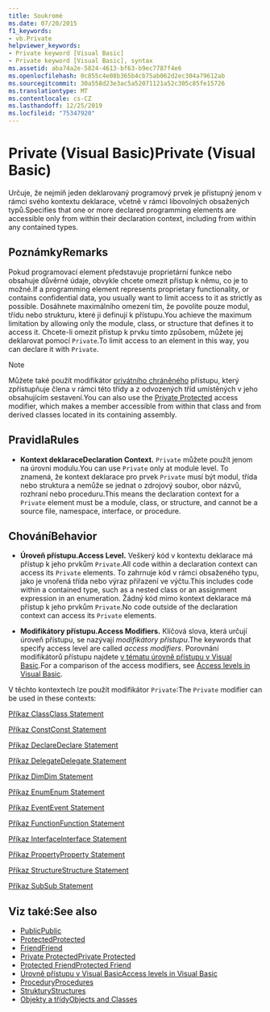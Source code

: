 ```yaml
---
title: Soukromé
ms.date: 07/20/2015
f1_keywords:
- vb.Private
helpviewer_keywords:
- Private keyword [Visual Basic]
- Private keyword [Visual Basic], syntax
ms.assetid: aba74a2e-5824-4613-bf63-b9ec7787f4e6
ms.openlocfilehash: 0c855c4e08b365b4cb75ab062d2ec304a79612ab
ms.sourcegitcommit: 30a558d23e3ac5a52071121a52c305c85fe15726
ms.translationtype: MT
ms.contentlocale: cs-CZ
ms.lasthandoff: 12/25/2019
ms.locfileid: "75347920"
---
```

# <a name="private-visual-basic"></a><span data-ttu-id="d1fa1-102">Private (Visual Basic)</span><span class="sxs-lookup"><span data-stu-id="d1fa1-102">Private (Visual Basic)</span></span>
<span data-ttu-id="d1fa1-103">Určuje, že nejmíň jeden deklarovaný programový prvek je přístupný jenom v rámci svého kontextu deklarace, včetně v rámci libovolných obsažených typů.</span><span class="sxs-lookup"><span data-stu-id="d1fa1-103">Specifies that one or more declared programming elements are accessible only from within their declaration context, including from within any contained types.</span></span>  
  
## <a name="remarks"></a><span data-ttu-id="d1fa1-104">Poznámky</span><span class="sxs-lookup"><span data-stu-id="d1fa1-104">Remarks</span></span>  
 <span data-ttu-id="d1fa1-105">Pokud programovací element představuje proprietární funkce nebo obsahuje důvěrné údaje, obvykle chcete omezit přístup k němu, co je to možné.</span><span class="sxs-lookup"><span data-stu-id="d1fa1-105">If a programming element represents proprietary functionality, or contains confidential data, you usually want to limit access to it as strictly as possible.</span></span> <span data-ttu-id="d1fa1-106">Dosáhnete maximálního omezení tím, že povolíte pouze modul, třídu nebo strukturu, které ji definují k přístupu.</span><span class="sxs-lookup"><span data-stu-id="d1fa1-106">You achieve the maximum limitation by allowing only the module, class, or structure that defines it to access it.</span></span> <span data-ttu-id="d1fa1-107">Chcete-li omezit přístup k prvku tímto způsobem, můžete jej deklarovat pomocí `Private`.</span><span class="sxs-lookup"><span data-stu-id="d1fa1-107">To limit access to an element in this way, you can declare it with `Private`.</span></span>  

> [!NOTE]
> <span data-ttu-id="d1fa1-108">Můžete také použít modifikátor [privátního chráněného](private-protected.md) přístupu, který zpřístupňuje člena v rámci této třídy a z odvozených tříd umístěných v jeho obsahujícím sestavení.</span><span class="sxs-lookup"><span data-stu-id="d1fa1-108">You can also use the [Private Protected](private-protected.md) access modifier, which makes a member accessible from within that class and from derived classes located in its containing assembly.</span></span>

## <a name="rules"></a><span data-ttu-id="d1fa1-109">Pravidla</span><span class="sxs-lookup"><span data-stu-id="d1fa1-109">Rules</span></span>  

- <span data-ttu-id="d1fa1-110">**Kontext deklarace**</span><span class="sxs-lookup"><span data-stu-id="d1fa1-110">**Declaration Context.**</span></span> <span data-ttu-id="d1fa1-111">`Private` můžete použít jenom na úrovni modulu.</span><span class="sxs-lookup"><span data-stu-id="d1fa1-111">You can use `Private` only at module level.</span></span> <span data-ttu-id="d1fa1-112">To znamená, že kontext deklarace pro prvek `Private` musí být modul, třída nebo struktura a nemůže se jednat o zdrojový soubor, obor názvů, rozhraní nebo proceduru.</span><span class="sxs-lookup"><span data-stu-id="d1fa1-112">This means the declaration context for a `Private` element must be a module, class, or structure, and cannot be a source file, namespace, interface, or procedure.</span></span>  
  
## <a name="behavior"></a><span data-ttu-id="d1fa1-113">Chování</span><span class="sxs-lookup"><span data-stu-id="d1fa1-113">Behavior</span></span>  
  
- <span data-ttu-id="d1fa1-114">**Úroveň přístupu.**</span><span class="sxs-lookup"><span data-stu-id="d1fa1-114">**Access Level.**</span></span> <span data-ttu-id="d1fa1-115">Veškerý kód v kontextu deklarace má přístup k jeho prvkům `Private`.</span><span class="sxs-lookup"><span data-stu-id="d1fa1-115">All code within a declaration context can access its `Private` elements.</span></span> <span data-ttu-id="d1fa1-116">To zahrnuje kód v rámci obsaženého typu, jako je vnořená třída nebo výraz přiřazení ve výčtu.</span><span class="sxs-lookup"><span data-stu-id="d1fa1-116">This includes code within a contained type, such as a nested class or an assignment expression in an enumeration.</span></span> <span data-ttu-id="d1fa1-117">Žádný kód mimo kontext deklarace má přístup k jeho prvkům `Private`.</span><span class="sxs-lookup"><span data-stu-id="d1fa1-117">No code outside of the declaration context can access its `Private` elements.</span></span>  
  
- <span data-ttu-id="d1fa1-118">**Modifikátory přístupu.**</span><span class="sxs-lookup"><span data-stu-id="d1fa1-118">**Access Modifiers.**</span></span> <span data-ttu-id="d1fa1-119">Klíčová slova, která určují úroveň přístupu, se nazývají *modifikátory přístupu*.</span><span class="sxs-lookup"><span data-stu-id="d1fa1-119">The keywords that specify access level are called *access modifiers*.</span></span> <span data-ttu-id="d1fa1-120">Porovnání modifikátorů přístupu najdete [v tématu úrovně přístupu v Visual Basic](../../../visual-basic/programming-guide/language-features/declared-elements/access-levels.md).</span><span class="sxs-lookup"><span data-stu-id="d1fa1-120">For a comparison of the access modifiers, see [Access levels in Visual Basic](../../../visual-basic/programming-guide/language-features/declared-elements/access-levels.md).</span></span>  
  
 <span data-ttu-id="d1fa1-121">V těchto kontextech lze použít modifikátor `Private`:</span><span class="sxs-lookup"><span data-stu-id="d1fa1-121">The `Private` modifier can be used in these contexts:</span></span>  
  
 [<span data-ttu-id="d1fa1-122">Příkaz Class</span><span class="sxs-lookup"><span data-stu-id="d1fa1-122">Class Statement</span></span>](../../../visual-basic/language-reference/statements/class-statement.md)  
  
 [<span data-ttu-id="d1fa1-123">Příkaz Const</span><span class="sxs-lookup"><span data-stu-id="d1fa1-123">Const Statement</span></span>](../../../visual-basic/language-reference/statements/const-statement.md)  
  
 [<span data-ttu-id="d1fa1-124">Příkaz Declare</span><span class="sxs-lookup"><span data-stu-id="d1fa1-124">Declare Statement</span></span>](../../../visual-basic/language-reference/statements/declare-statement.md)  
  
 [<span data-ttu-id="d1fa1-125">Příkaz Delegate</span><span class="sxs-lookup"><span data-stu-id="d1fa1-125">Delegate Statement</span></span>](../../../visual-basic/language-reference/statements/delegate-statement.md)  
  
 [<span data-ttu-id="d1fa1-126">Příkaz Dim</span><span class="sxs-lookup"><span data-stu-id="d1fa1-126">Dim Statement</span></span>](../../../visual-basic/language-reference/statements/dim-statement.md)  
  
 [<span data-ttu-id="d1fa1-127">Příkaz Enum</span><span class="sxs-lookup"><span data-stu-id="d1fa1-127">Enum Statement</span></span>](../../../visual-basic/language-reference/statements/enum-statement.md)  
  
 [<span data-ttu-id="d1fa1-128">Příkaz Event</span><span class="sxs-lookup"><span data-stu-id="d1fa1-128">Event Statement</span></span>](../../../visual-basic/language-reference/statements/event-statement.md)  
  
 [<span data-ttu-id="d1fa1-129">Příkaz Function</span><span class="sxs-lookup"><span data-stu-id="d1fa1-129">Function Statement</span></span>](../../../visual-basic/language-reference/statements/function-statement.md)  
  
 [<span data-ttu-id="d1fa1-130">Příkaz Interface</span><span class="sxs-lookup"><span data-stu-id="d1fa1-130">Interface Statement</span></span>](../../../visual-basic/language-reference/statements/interface-statement.md)  
  
 [<span data-ttu-id="d1fa1-131">Příkaz Property</span><span class="sxs-lookup"><span data-stu-id="d1fa1-131">Property Statement</span></span>](../../../visual-basic/language-reference/statements/property-statement.md)  
  
 [<span data-ttu-id="d1fa1-132">Příkaz Structure</span><span class="sxs-lookup"><span data-stu-id="d1fa1-132">Structure Statement</span></span>](../../../visual-basic/language-reference/statements/structure-statement.md)  
  
 [<span data-ttu-id="d1fa1-133">Příkaz Sub</span><span class="sxs-lookup"><span data-stu-id="d1fa1-133">Sub Statement</span></span>](../../../visual-basic/language-reference/statements/sub-statement.md)  
  
## <a name="see-also"></a><span data-ttu-id="d1fa1-134">Viz také:</span><span class="sxs-lookup"><span data-stu-id="d1fa1-134">See also</span></span>

- [<span data-ttu-id="d1fa1-135">Public</span><span class="sxs-lookup"><span data-stu-id="d1fa1-135">Public</span></span>](../../../visual-basic/language-reference/modifiers/public.md)
- [<span data-ttu-id="d1fa1-136">Protected</span><span class="sxs-lookup"><span data-stu-id="d1fa1-136">Protected</span></span>](../../../visual-basic/language-reference/modifiers/protected.md)
- [<span data-ttu-id="d1fa1-137">Friend</span><span class="sxs-lookup"><span data-stu-id="d1fa1-137">Friend</span></span>](../../../visual-basic/language-reference/modifiers/friend.md)
- [<span data-ttu-id="d1fa1-138">Private Protected</span><span class="sxs-lookup"><span data-stu-id="d1fa1-138">Private Protected</span></span>](./private-protected.md)
- [<span data-ttu-id="d1fa1-139">Protected Friend</span><span class="sxs-lookup"><span data-stu-id="d1fa1-139">Protected Friend</span></span>](./protected-friend.md)
- [<span data-ttu-id="d1fa1-140">Úrovně přístupu v Visual Basic</span><span class="sxs-lookup"><span data-stu-id="d1fa1-140">Access levels in Visual Basic</span></span>](../../../visual-basic/programming-guide/language-features/declared-elements/access-levels.md)
- [<span data-ttu-id="d1fa1-141">Procedury</span><span class="sxs-lookup"><span data-stu-id="d1fa1-141">Procedures</span></span>](../../../visual-basic/programming-guide/language-features/procedures/index.md)
- [<span data-ttu-id="d1fa1-142">Struktury</span><span class="sxs-lookup"><span data-stu-id="d1fa1-142">Structures</span></span>](../../../visual-basic/programming-guide/language-features/data-types/structures.md)
- [<span data-ttu-id="d1fa1-143">Objekty a třídy</span><span class="sxs-lookup"><span data-stu-id="d1fa1-143">Objects and Classes</span></span>](../../../visual-basic/programming-guide/language-features/objects-and-classes/index.md)
